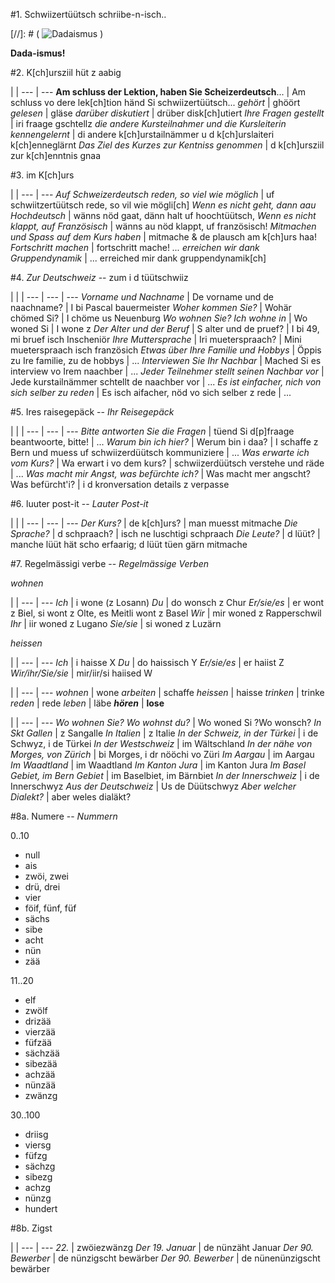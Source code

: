 #1. Schwiizertüütsch schriibe-n-isch.. 

[//]: # ( ![Dadaismus](https://upload.wikimedia.org/wikipedia/commons/e/e1/Baargeld.jpg) )

 **Dada-ismus!**


#2. K[ch]ursziil hüt z aabig

 | |
--- | ---
**Am schluss der Lektion, haben Sie Scheizerdeutsch**... | Am schluss vo dere lek[ch]tion händ Si schwiizertüütsch...
*gehört* | ghöört
*gelesen* | gläse
*darüber diskutiert* | drüber disk[ch]utiert
*Ihre Fragen gestellt* | iri fraage gschtellz
*die andere Kursteilnahmer und die Kursleiterin kennengelernt* | di andere k[ch]urstailnämmer u d k[ch]urslaiteri k[ch]enneglärnt
*Das Ziel des Kurzes zur Kentniss genommen* | d k[ch]ursziil zur k[ch]enntnis gnaa

#3. im K[ch]urs

 | |
--- | ---
*Auf Schweizerdeutsch reden, so viel wie möglich* | uf schwiitzertüütsch rede, so vil wie mögli[ch]
*Wenn es nicht geht, dann aau Hochdeutsch* | wänns nöd gaat, dänn halt uf hoochtüütsch,
*Wenn es nicht klappt, auf Französisch* | wänns au nöd klappt, uf französisch!
*Mitmachen und Spass auf dem Kurs haben* | mitmache & de plausch am k[ch]urs haa!
*Fortschritt machen* | fortschritt mache!
*... erreichen wir dank Gruppendynamik* | ... erreiched mir dank gruppendynamik[ch]

#4. *Zur Deutschweiz* -- zum i d tüütschwiiz

 | | |
--- | --- | ---
*Vorname und Nachname* | De vorname und de naachname? | I bi Pascal bauermeister
*Woher kommen Sie?* | Wohär chömed Si? | I chöme us Neuenburg
*Wo wohnen Sie? Ich wohne in <Ort>* | Wo woned Si | I wone z <ort>
*Der Alter und der Beruf* | S alter und de pruef? | I bi 49, mi bruef isch Inscheniör
*Ihre Muttersprache* | Iri mueterspraach? | Mini mueterspraach isch französich
*Etwas über Ihre Familie und Hobbys* | Öppis zu Ire familie, zu de hobbys | ...
*Interviewen Sie Ihr Nachbar* | Mached Si es interview vo Irem naachber | ...
*Jeder Teilnehmer stellt seinen Nachbar vor* | Jede kurstailnämmer schtellt de naachber vor | ...
*Es ist einfacher, nich von sich selber zu reden* | Es isch aifacher, nöd vo sich selber z rede | ...

#5. Ires raisegepäck -- *Ihr Reisegepäck*

 | | |
--- | --- | ---
*Bitte antworten Sie die Fragen* | tüend Si d[p]fraage beantwoorte, bitte! | ...
*Warum bin ich hier?* | Werum bin i daa? | I schaffe z Bern und muess uf schwiizerdüütsch kommuniziere | ...
*Was erwarte ich vom Kurs?* | Wa erwart i vo dem kurs? | schwiizerdüütsch verstehe und räde | ...
*Was macht mir Angst, was befürchte ich?* | Was macht mer angscht? Was befürcht'i? | i d kronversation details z verpasse

#6. luuter post-it -- *Lauter Post-it*

 | | |
--- | --- | ---
*Der Kurs?* | de k[ch]urs? | man muesst mitmache
*Die Sprache?* | d schpraach? | isch ne luschtigi schpraach
*Die Leute?* | d lüüt? | manche lüüt hät scho erfaarig; d lüüt tüen gärn mitmache

#7. Regelmässigi verbe -- *Regelmässige Verben*

*wohnen*

 | |
--- | ---
*Ich* | i wone (z Losann)
*Du* | do wonsch z Chur
*Er/sie/es* | er wont z Biel, si wont z Olte, es Meitli wont z Basel
*Wir* | mir  woned z Rapperschwil
*Ihr* | iir woned z Lugano
*Sie/sie* | si woned z Luzärn

*heissen*

 | |
--- | ---
*Ich* | i haisse X
*Du* | do haissisch Y
*Er/sie/es* | er haiist Z
*Wir/ihr/Sie/sie* | mir/iir/si haiised W

 | |
--- | ---
*wohnen* | wone
*arbeiten* | schaffe
*heissen* | haisse
*trinken* | trinke
*reden* | rede
*leben* | läbe
***hören*** | **lose**


 | |
--- | ---
*Wo wohnen Sie? Wo wohnst du?* | Wo woned Si ?Wo wonsch?
*In Skt Gallen* | z Sangalle
*In Italien* | z Italie
*In der Schweiz, in der Türkei* | i de Schwyz, i de Türkei
*In der Westschweiz* | im Wältschland
*In der nähe von Morges, von Zürich* | bi Morges, i dr nööchi vo Züri
*Im Aargau* | im Aargau
*Im Waadtland* | im Waadtland
*Im Kanton Jura* | im Kanton Jura
*Im Basel Gebiet, im Bern Gebiet* | im Baselbiet, im Bärnbiet
*In der Innerschweiz* | i de Innerschwyz
*Aus der Deutschweiz* | Us de Düütschwyz
*Aber welcher Dialekt?* | aber weles dialäkt?

#8a. Numere -- *Nummern*

0..10

- null
- ais
- zwöi, zwei
- drü, drei
- vier
- föif, fünf, füf
- sächs
- sibe
- acht
- nün
- zää

11..20

- elf
- zwölf
- drizää
- vierzää
- füfzää
- sächzää
- sibezää
- achzää
- nünzää
- zwänzg

30..100

- driisg
- viersg
- füfzg
- sächzg
- sibezg
- achzg
- nünzg
- hundert

#8b. Zigst

 | |
--- | ---
*22.* | zwöiezwänzg
*Der 19. Januar* | de nünzäht Januar
*Der 90. Bewerber* | de nünzigscht bewärber
*Der 90. Bewerber* | de nünenünzigscht bewärber
